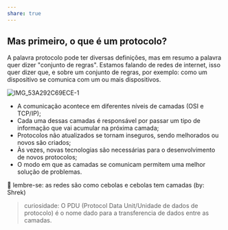 ```yaml
---
share: true
---
```

## Mas primeiro, o que é um protocolo? 

A palavra protocolo pode ter diversas definições, mas em resumo a palavra quer dizer "conjunto de regras".
Estamos falando de redes de internet, isso quer dizer que, e sobre um conjunto de regras, por exemplo: como um dispositivo se comunica com um ou mais dispositivos.

![IMG_53A292C69ECE-1](https://github.com/masbahnana/redes-e-wireshark/assets/35573203/e6e70c87-d2c5-4351-898b-d23ef1121749)

* A comunicação acontece em diferentes níveis de camadas (OSI e TCP/IP);
* Cada uma dessas camadas é responsável por passar um tipo de informação que vai acumular na próxima camada;
* Protocolos não atualizados se tornam inseguros, sendo melhorados ou novos são criados;
* Às vezes, novas tecnologias são necessárias para o desenvolvimento de novos protocolos;
* O modo em que as camadas se comunicam permitem uma melhor solução de problemas.

🧅 lembre-se: as redes são como cebolas e cebolas tem camadas (by: Shrek)

> curiosidade: O PDU (Protocol Data Unit/Unidade de dados de protocolo) é o nome dado para a transferencia de dados entre as camadas.